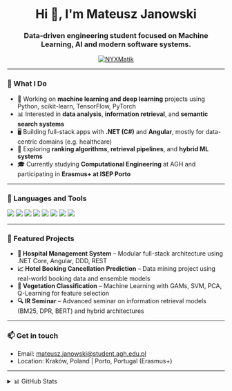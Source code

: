 <h1 align="center">Hi 👋, I'm Mateusz Janowski</h1>
<h3 align="center">Data-driven engineering student focused on Machine Learning, AI and modern software systems.</h3>

<p align="center">
  <a href="https://github.com/NYXMatik" target="_blank">
    <img src="https://komarev.com/ghpvc/?username=NYXMatik&label=Profile%20views&color=0e75b6&style=flat" alt="NYXMatik" />
  </a>
</p>

---

### 🧠 What I Do

- 🧪 Working on **machine learning and deep learning** projects using Python, scikit-learn, TensorFlow, PyTorch
- 📊 Interested in **data analysis**, **information retrieval**, and **semantic search systems**
- 🖥️ Building full-stack apps with **.NET (C#)** and **Angular**, mostly for data-centric domains (e.g. healthcare)
- 🧾 Exploring **ranking algorithms**, **retrieval pipelines**, and **hybrid ML systems**
- 🎓 Currently studying **Computational Engineering** at AGH and participating in **Erasmus+ at ISEP Porto**

---

### 🚀 Languages and Tools

<p align="left">
  <img src="https://img.shields.io/badge/Python-3776AB?style=flat&logo=python&logoColor=white" />
  <img src="https://img.shields.io/badge/TensorFlow-FF6F00?style=flat&logo=tensorflow&logoColor=white" />
  <img src="https://img.shields.io/badge/PyTorch-EE4C2C?style=flat&logo=pytorch&logoColor=white" />
  <img src="https://img.shields.io/badge/Scikit--learn-F7931E?style=flat&logo=scikit-learn&logoColor=white" />
  <img src="https://img.shields.io/badge/C%23-239120?style=flat&logo=c-sharp&logoColor=white" />
  <img src="https://img.shields.io/badge/.NET-512BD4?style=flat&logo=dotnet&logoColor=white" />
  <img src="https://img.shields.io/badge/Angular-DD0031?style=flat&logo=angular&logoColor=white" />
  <img src="https://img.shields.io/badge/SQL-003B57?style=flat&logo=sqlite&logoColor=white" />
</p>

---

### 📌 Featured Projects

- **🧠 Hospital Management System** – Modular full-stack architecture using .NET Core, Angular, DDD, REST
- **📈 Hotel Booking Cancellation Prediction** – Data mining project using real-world booking data and ensemble models
- **🌱 Vegetation Classification** – Machine Learning with GAMs, SVM, PCA, Q-Learning for feature selection
- **🔍 IR Seminar** – Advanced seminar on information retrieval models (BM25, DPR, BERT) and hybrid architectures

---

### 📫 Get in touch

- Email: mateusz.janowski@student.agh.edu.pl
- Location: Kraków, Poland | Porto, Portugal (Erasmus+)

---

<details>
  <summary>📊 GitHub Stats</summary>
  <p align="center">
    <img src="https://github-readme-stats.vercel.app/api?username=NYXMatik&show_icons=true&theme=tokyonight" alt="Mateusz's GitHub stats" />
    <br/>
    <img src="https://github-readme-stats.vercel.app/api/top-langs/?username=NYXMatik&layout=compact&theme=tokyonight" />
  </p>
</details>
